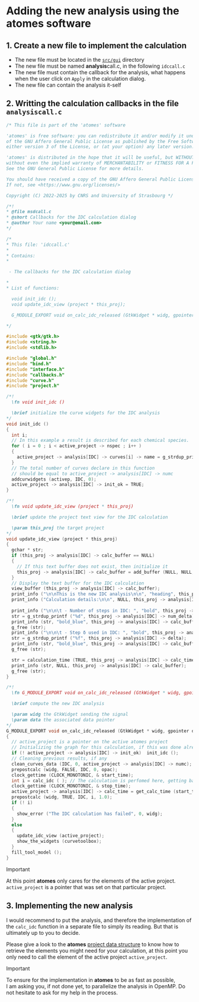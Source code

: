# Adding the new analysis using the **atomes** software

## 1. Create a new file to implement the calculation

  - The new file must be located in the [`src/gui`][gui] directory
  - The new file must be named **analysis**call.c, in the following `idccall.c`
  - The new file must contain the callback for the analysis, what happens when the user click on `Apply` in the calculation dialog. 
  - The new file can contain the analysis it-self

## 2. Writting the calculation callbacks in the file `analysiscall.c`

```C
/* This file is part of the 'atomes' software

'atomes' is free software: you can redistribute it and/or modify it under the terms
of the GNU Affero General Public License as published by the Free Software Foundation,
either version 3 of the License, or (at your option) any later version.

'atomes' is distributed in the hope that it will be useful, but WITHOUT ANY WARRANTY;
without even the implied warranty of MERCHANTABILITY or FITNESS FOR A PARTICULAR PURPOSE.
See the GNU General Public License for more details.

You should have received a copy of the GNU Affero General Public License along with 'atomes'.
If not, see <https://www.gnu.org/licenses/>

Copyright (C) 2022-2025 by CNRS and University of Strasbourg */

/*!
* @file msdcall.c
* @short Callbacks for the IDC calculation dialog
* @author Your name <your@email.com>
*/

/*
* This file: 'idccall.c'
*
* Contains:
*

 - The callbacks for the IDC calculation dialog

*
* List of functions:

  void init_idc ();
  void update_idc_view (project * this_proj);

  G_MODULE_EXPORT void on_calc_idc_released (GtkWidget * widg, gpointer data);

*/

#include <gtk/gtk.h>
#include <string.h>
#include <stdlib.h>

#include "global.h"
#include "bind.h"
#include "interface.h"
#include "callbacks.h"
#include "curve.h"
#include "project.h"

/*!
  \fn void init_idc ()

  \brief initialize the curve widgets for the IDC analysis
*/
void init_idc ()
{
  int i;
  // In this example a result is described for each chemical species.
  for ( i = 0 ; i < active_project -> nspec ; i++ )
  {
    active_project -> analysis[IDC] -> curves[i] -> name = g_strdup_printf ("IDC[%s]", active_chem -> label[i]);
  }
  // The total number of curves declare in this function
  // should be equal to active_project -> analysis[IDC] -> numc
  addcurwidgets (activep, IDC, 0);
  active_project -> analysis[IDC] -> init_ok = TRUE;
}

/*!
  \fn void update_idc_view (project * this_proj)

  \brief update the project text view for the IDC calculation

  \param this_proj the target project
*/
void update_idc_view (project * this_proj)
{
  gchar * str;
  if (this_proj -> analysis[IDC] -> calc_buffer == NULL)
  {
    // If this text buffer does not exist, then initialize it
    this_proj -> analysis[IDC] -> calc_buffer = add_buffer (NULL, NULL, NULL);
  } 
  // Display the text buffer for the IDC calculation
  view_buffer (this_proj -> analysis[IDC] -> calc_buffer);
  print_info ("\n\nThis is the new IDC analysis\n\n", "heading", this_proj -> analysis[IDC] -> calc_buffer);
  print_info ("Calculation details:\n\n", NULL, this_proj -> analysis[IDC] -> calc_buffer);
  
  print_info ("\n\n\t - Number of steps in IDC: ", "bold", this_proj -> analysis[IDC] -> calc_buffer);
  str = g_strdup_printf ("%d", this_proj -> analysis[IDC] -> num_delta);
  print_info (str, "bold_blue", this_proj -> analysis[IDC] -> calc_buffer);
  g_free (str);
  print_info ("\n\n\t - Step δ used in IDC: ", "bold", this_proj -> analysis[IDC] -> calc_buffer);
  str = g_strdup_printf ("%f", this_proj -> analysis[IDC] -> delta);
  print_info (str, "bold_blue", this_proj -> analysis[IDC] -> calc_buffer);
  g_free (str);

  str = calculation_time (TRUE, this_proj -> analysis[IDC] -> calc_time);
  print_info (str, NULL, this_proj -> analysis[IDC] -> calc_buffer);
  g_free (str);
}

/*!
  \fn G_MODULE_EXPORT void on_calc_idc_released (GtkWidget * widg, gpointer data)

  \brief compute the new IDC analysis

  \param widg the GtkWidget sending the signal
  \param data the associated data pointer
*/
G_MODULE_EXPORT void on_calc_idc_released (GtkWidget * widg, gpointer data)
{
  // active_project is a pointer on the active atomes project
  // Initializing the graph for this calculation, if this was done already
  if (! active_project -> analysis[IDC] -> init_ok)  init_idc ();
  // Cleaning previous results, if any
  clean_curves_data (IDC, 0, active_project -> analysis[IDC] -> numc);
  prepostcalc (widg, FALSE, IDC, 0, opac);
  clock_gettime (CLOCK_MONOTONIC, & start_time);
  int i = calc_idc ( ); // The calculation is perfomed here, getting back and integer value as status (1 = ok, 0 = bad)
  clock_gettime (CLOCK_MONOTONIC, & stop_time);  
  active_project -> analysis[IDC] -> calc_time = get_calc_time (start_time, stop_time);
  prepostcalc (widg, TRUE, IDC, i, 1.0);
  if (! i)
  {
    show_error ("The IDC calculation has failed", 0, widg);
  }
  else
  {
    update_idc_view (active_project);
    show_the_widgets (curvetoolbox);
  }
  fill_tool_model ();
}

```
 >[!IMPORTANT]
 > At this point **atomes** only cares for the elements of the active project.
 > `active_project` is a pointer that was set on that particular project. 


## 3. Implementing the new analysis

I would recommend to put the analysis, and therefore the implementation of the `calc_idc` function in a separate file to simply its reading. 
But that is ultimately up to you to decide. 

Please give a look to the **atomes** [project data structure][atomes_project] to know how to retrieve the elements you might need for your calculation, 
at this point you only need to call the element of the active project `active_project`. 

 >[!IMPORTANT]
 > To ensure for the implementation in **atomes** to be as fast as possible,  
 > I am asking you, if not done yet, to parallelize the analysis in OpenMP. 
 > Do not hesitate to ask for my help in the process.

[gui]:https://slookeur.github.io/atomes-doxygen/dir_11bc0974ce736ce9a6fadebbeb7a8314.html
[atomes_project]:https://slookeur.github.io/atomes-doxygen/dd/dbe/structproject.html
